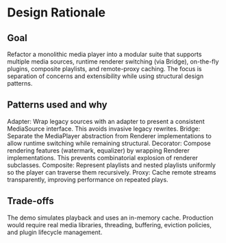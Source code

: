 # Design Rationale

## Goal
Refactor a monolithic media player into a modular suite that supports multiple media sources, runtime renderer switching (via Bridge), on-the-fly plugins, composite playlists, and remote-proxy caching. The focus is separation of concerns and extensibility while using structural design patterns.

## Patterns used and why
Adapter: Wrap legacy sources with an adapter to present a consistent MediaSource interface. This avoids invasive legacy rewrites.
Bridge: Separate the MediaPlayer abstraction from Renderer implementations to allow runtime switching while remaining structural.
Decorator: Compose rendering features (watermark, equalizer) by wrapping Renderer implementations. This prevents combinatorial explosion of renderer subclasses.
Composite: Represent playlists and nested playlists uniformly so the player can traverse them recursively.
Proxy: Cache remote streams transparently, improving performance on repeated plays.

## Trade-offs
The demo simulates playback and uses an in-memory cache. Production would require real media libraries, threading, buffering, eviction policies, and plugin lifecycle management.
